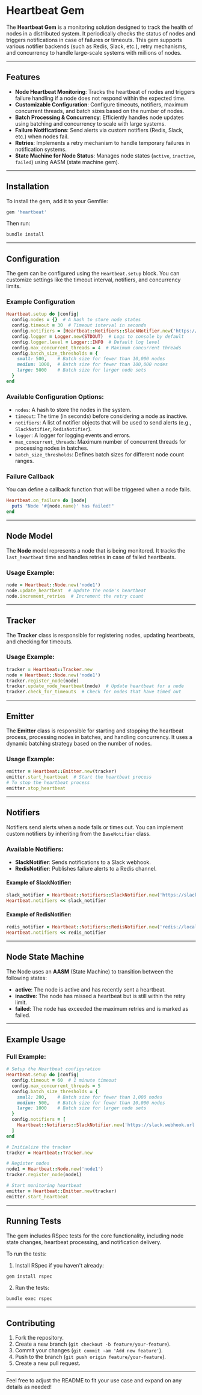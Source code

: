 # Heartbeat Gem

The **Heartbeat Gem** is a monitoring solution designed to track the health of nodes in a distributed system. It periodically checks the status of nodes and triggers notifications in case of failures or timeouts. This gem supports various notifier backends (such as Redis, Slack, etc.), retry mechanisms, and concurrency to handle large-scale systems with millions of nodes.

---

## Features

- **Node Heartbeat Monitoring**: Tracks the heartbeat of nodes and triggers failure handling if a node does not respond within the expected time.
- **Customizable Configuration**: Configure timeouts, notifiers, maximum concurrent threads, and batch sizes based on the number of nodes.
- **Batch Processing & Concurrency**: Efficiently handles node updates using batching and concurrency to scale with large systems.
- **Failure Notifications**: Send alerts via custom notifiers (Redis, Slack, etc.) when nodes fail.
- **Retries**: Implements a retry mechanism to handle temporary failures in notification systems.
- **State Machine for Node Status**: Manages node states (`active`, `inactive`, `failed`) using AASM (state machine gem).

---

## Installation

To install the gem, add it to your Gemfile:

```ruby
gem 'heartbeat'
```

Then run:

```bash
bundle install
```

---

## Configuration

The gem can be configured using the `Heartbeat.setup` block. You can customize settings like the timeout interval, notifiers, and concurrency limits.

### Example Configuration

```ruby
Heartbeat.setup do |config|
  config.nodes = {}  # A hash to store node states
  config.timeout = 30  # Timeout interval in seconds
  config.notifiers = [Heartbeat::Notifiers::SlackNotifier.new('https://slack.webhook.url')]  # List of notifiers
  config.logger = Logger.new(STDOUT)  # Logs to console by default
  config.logger.level = Logger::INFO  # Default log level
  config.max_concurrent_threads = 4  # Maximum concurrent threads
  config.batch_size_thresholds = {
    small: 500,    # Batch size for fewer than 10,000 nodes
    medium: 1000,  # Batch size for fewer than 100,000 nodes
    large: 5000    # Batch size for larger node sets
  }
end
```

### Available Configuration Options:

- `nodes`: A hash to store the nodes in the system.
- `timeout`: The time (in seconds) before considering a node as inactive.
- `notifiers`: A list of notifier objects that will be used to send alerts (e.g., `SlackNotifier`, `RedisNotifier`).
- `logger`: A logger for logging events and errors.
- `max_concurrent_threads`: Maximum number of concurrent threads for processing nodes in batches.
- `batch_size_thresholds`: Defines batch sizes for different node count ranges.
  
### Failure Callback

You can define a callback function that will be triggered when a node fails.

```ruby
Heartbeat.on_failure do |node|
  puts "Node '#{node.name}' has failed!"
end
```

---

## Node Model

The **Node** model represents a node that is being monitored. It tracks the `last_heartbeat` time and handles retries in case of failed heartbeats.

### Usage Example:

```ruby
node = Heartbeat::Node.new('node1')
node.update_heartbeat  # Update the node's heartbeat
node.increment_retries  # Increment the retry count
```

---

## Tracker

The **Tracker** class is responsible for registering nodes, updating heartbeats, and checking for timeouts.

### Usage Example:

```ruby
tracker = Heartbeat::Tracker.new
node = Heartbeat::Node.new('node1')
tracker.register_node(node)
tracker.update_node_heartbeat(node)  # Update heartbeat for a node
tracker.check_for_timeouts  # Check for nodes that have timed out
```

---

## Emitter

The **Emitter** class is responsible for starting and stopping the heartbeat process, processing nodes in batches, and handling concurrency. It uses a dynamic batching strategy based on the number of nodes.

### Usage Example:

```ruby
emitter = Heartbeat::Emitter.new(tracker)
emitter.start_heartbeat  # Start the heartbeat process
# To stop the heartbeat process
emitter.stop_heartbeat
```

---

## Notifiers

Notifiers send alerts when a node fails or times out. You can implement custom notifiers by inheriting from the `BaseNotifier` class.

### Available Notifiers:

- **SlackNotifier**: Sends notifications to a Slack webhook.
- **RedisNotifier**: Publishes failure alerts to a Redis channel.

#### Example of SlackNotifier:

```ruby
slack_notifier = Heartbeat::Notifiers::SlackNotifier.new('https://slack.webhook.url')
Heartbeat.notifiers << slack_notifier
```

#### Example of RedisNotifier:

```ruby
redis_notifier = Heartbeat::Notifiers::RedisNotifier.new('redis://localhost:6379', 'heartbeat_channel')
Heartbeat.notifiers << redis_notifier
```

---

## Node State Machine

The Node uses an **AASM** (State Machine) to transition between the following states:

- **active**: The node is active and has recently sent a heartbeat.
- **inactive**: The node has missed a heartbeat but is still within the retry limit.
- **failed**: The node has exceeded the maximum retries and is marked as failed.

---

## Example Usage

### Full Example:

```ruby
# Setup the Heartbeat configuration
Heartbeat.setup do |config|
  config.timeout = 60  # 1 minute timeout
  config.max_concurrent_threads = 5
  config.batch_size_thresholds = {
    small: 200,    # Batch size for fewer than 1,000 nodes
    medium: 500,   # Batch size for fewer than 10,000 nodes
    large: 1000    # Batch size for larger node sets
  }
  config.notifiers = [
    Heartbeat::Notifiers::SlackNotifier.new('https://slack.webhook.url')
  ]
end

# Initialize the tracker
tracker = Heartbeat::Tracker.new

# Register nodes
node1 = Heartbeat::Node.new('node1')
tracker.register_node(node1)

# Start monitoring heartbeat
emitter = Heartbeat::Emitter.new(tracker)
emitter.start_heartbeat
```

---

## Running Tests

The gem includes RSpec tests for the core functionality, including node state changes, heartbeat processing, and notification delivery.

To run the tests:

1. Install RSpec if you haven't already:

```bash
gem install rspec
```

2. Run the tests:

```bash
bundle exec rspec
```

---

## Contributing

1. Fork the repository.
2. Create a new branch (`git checkout -b feature/your-feature`).
3. Commit your changes (`git commit -am 'Add new feature'`).
4. Push to the branch (`git push origin feature/your-feature`).
5. Create a new pull request.

---

Feel free to adjust the README to fit your use case and expand on any details as needed!